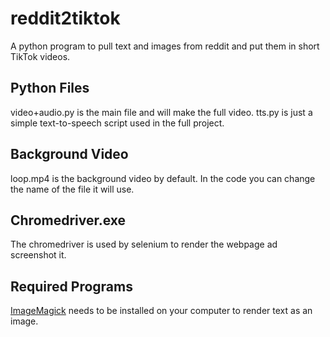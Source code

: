 # reddit2tiktok
A python program to pull text and images from reddit and put them in short TikTok videos.


## Python Files
video+audio.py is the main file and will make the full video.
tts.py is just a simple text-to-speech script used in the full project.

## Background Video
loop.mp4 is the background video by default.
In the code you can change the name of the file it will use.

## Chromedriver.exe
The chromedriver is used by selenium to render the webpage ad screenshot it.

## Required Programs
[ImageMagick](https://imagemagick.org/) needs to be installed on your computer to render text as an image.
